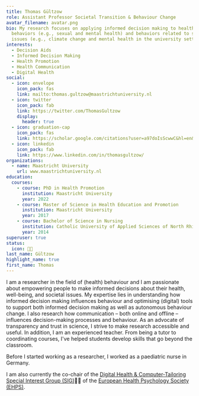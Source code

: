 ```yaml
---
title: Thomas Gültzow
role: Assistant Professor Societal Transition & Behaviour Change
avatar_filename: avatar.png
bio: My research focuses on applying informed decision making to health
  behaviors (e.g., sexual and mental health) and behaviors related to societal
  issues (e.g., climate change and mental health in the university setting).
interests:
  - Decision Aids
  - Informed Decision Making
  - Health Promotion
  - Health Communication
  - Digital Health
social:
  - icon: envelope
    icon_pack: fas
    link: mailto:thomas.gultzow@maastrichtuniversity.nl
  - icon: twitter
    icon_pack: fab
    link: https://twitter.com/ThomasGultzow
    display:
      header: true
  - icon: graduation-cap
    icon_pack: fas
    link: https://scholar.google.com/citations?user=a97doIsScwwC&hl=en&oi=ao
  - icon: linkedin
    icon_pack: fab
    link: https://www.linkedin.com/in/thomasgultzow/
organizations:
  - name: Maastricht University
    url: www.maastrichtuniversity.nl
education:
  courses:
    - course: PhD in Health Promotion
      institution: Maastricht University
      year: 2022
    - course: Master of Science in Health Education and Promotion
      institution: Maastricht University
      year: 2017
    - course: Bachelor of Science in Nursing
      institution: Catholic University of Applied Sciences of North Rhine-Westphalia
      year: 2014
superuser: true
status:
  icon: 👨‍💻
last_name: Gültzow
highlight_name: true
first_name: Thomas
---
```


I am a researcher in the field of (health) behaviour and I am passionate about empowering people to make informed decisions about their health, well-being, and societal issues. My expertise lies in understanding how informed decision making influences behaviour and optimising (digital) tools to support both informed decision making as well as autonomous behaviour change. I also research how communication – both online and offline – influences decision-making processes and behaviour. As an advocate of transparency and trust in science, I strive to make research accessible and useful. In addition, I am an experienced teacher. From being a tutor to coordinating courses, I've helped students develop skills that go beyond the classroom.

Before I started working as a researcher, I worked as a paediatric nurse in Germany.

I am also currently the co-chair of the [Digital Health & Computer-Tailoring Special Interest Group (SIG)](https://ehps.net/digital-health-and-computer-tailoring/)👨‍💻 of the [European Health Psychology Society (EHPS)](https://ehps.net/).
